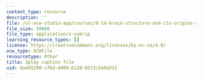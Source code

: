 ```yaml
---
content_type: resource
description: ''
file: /ol-ocw-studio-app/courses/9-14-brain-structure-and-its-origins-spring-2014/8ad45200cf6dd40961286513c5a9a532_555137.srt
file_size: 59860
file_type: application/x-subrip
learning_resource_types: []
license: https://creativecommons.org/licenses/by-nc-sa/4.0/
ocw_type: OCWFile
resourcetype: Other
title: 3play caption file
uid: 8ad45200-cf6d-d409-6128-6513c5a9a532
---
```

